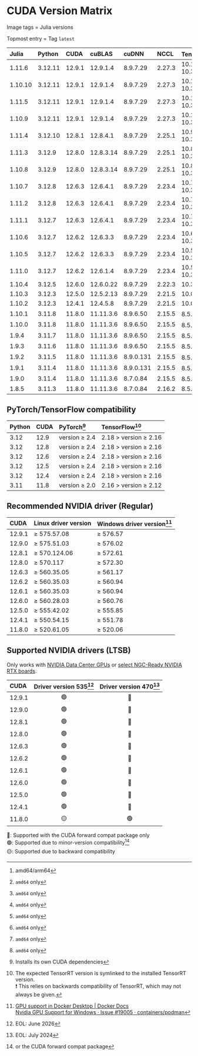 # CUDA Version Matrix

Image tags = Julia versions

Topmost entry = Tag `latest`

| Julia   | Python  | CUDA   | cuBLAS    | cuDNN     | NCCL   | TensorRT[^1]             | Linux distro |
|:--------|:--------|:-------|:----------|:----------|:-------|:-------------------------|:-------------|
| 1.11.6  | 3.12.11 | 12.9.1 | 12.9.1.4  | 8.9.7.29  | 2.27.3 | 10.12.0.36/<br>10.3.0.26 | Ubuntu 22.04 |
| 1.10.10 | 3.12.11 | 12.9.1 | 12.9.1.4  | 8.9.7.29  | 2.27.3 | 10.12.0.36/<br>10.3.0.26 | Ubuntu 22.04 |
| 1.11.5  | 3.12.11 | 12.9.1 | 12.9.1.4  | 8.9.7.29  | 2.27.3 | 10.12.0.36/<br>10.3.0.26 | Ubuntu 22.04 |
| 1.10.9  | 3.12.11 | 12.9.1 | 12.9.1.4  | 8.9.7.29  | 2.27.3 | 10.12.0.36/<br>10.3.0.26 | Ubuntu 22.04 |
| 1.11.4  | 3.12.10 | 12.8.1 | 12.8.4.1  | 8.9.7.29  | 2.25.1 | 10.9.0.34/<br>10.3.0.26  | Ubuntu 22.04 |
| 1.11.3  | 3.12.9  | 12.8.0 | 12.8.3.14 | 8.9.7.29  | 2.25.1 | 10.8.0.43/<br>10.3.0.26  | Ubuntu 22.04 |
| 1.10.8  | 3.12.9  | 12.8.0 | 12.8.3.14 | 8.9.7.29  | 2.25.1 | 10.8.0.43/<br>10.3.0.26  | Ubuntu 22.04 |
| 1.10.7  | 3.12.8  | 12.6.3 | 12.6.4.1  | 8.9.7.29  | 2.23.4 | 10.7.0.23/<br>10.3.0.26  | Ubuntu 22.04 |
| 1.11.2  | 3.12.8  | 12.6.3 | 12.6.4.1  | 8.9.7.29  | 2.23.4 | 10.7.0.23/<br>10.3.0.26  | Ubuntu 22.04 |
| 1.11.1  | 3.12.7  | 12.6.3 | 12.6.4.1  | 8.9.7.29  | 2.23.4 | 10.7.0.23/<br>10.3.0.26  | Ubuntu 22.04 |
| 1.10.6  | 3.12.7  | 12.6.2 | 12.6.3.3  | 8.9.7.29  | 2.23.4 | 10.6.0.26/<br>10.3.0.26  | Ubuntu 22.04 |
| 1.10.5  | 3.12.7  | 12.6.2 | 12.6.3.3  | 8.9.7.29  | 2.23.4 | 10.5.0.18/<br>10.3.0.26  | Ubuntu 22.04 |
| 1.11.0  | 3.12.7  | 12.6.2 | 12.6.1.4  | 8.9.7.29  | 2.23.4 | 10.5.0.18/<br>10.3.0.26  | Ubuntu 22.04 |
| 1.10.4  | 3.12.5  | 12.6.0 | 12.6.0.22 | 8.9.7.29  | 2.22.3 | 10.3.0.26                | Ubuntu 22.04 |
| 1.10.3  | 3.12.3  | 12.5.0 | 12.5.2.13 | 8.9.7.29  | 2.21.5 | 10.0.1.6                 | Ubuntu 22.04 |
| 1.10.2  | 3.12.3  | 12.4.1 | 12.4.5.8  | 8.9.7.29  | 2.21.5 | 10.0.1.6                 | Ubuntu 22.04 |
| 1.10.1  | 3.11.8  | 11.8.0 | 11.11.3.6 | 8.9.6.50  | 2.15.5 | 8.5.3[^2]                | Ubuntu 22.04 |
| 1.10.0  | 3.11.8  | 11.8.0 | 11.11.3.6 | 8.9.6.50  | 2.15.5 | 8.5.3[^2]                | Ubuntu 22.04 |
| 1.9.4   | 3.11.7  | 11.8.0 | 11.11.3.6 | 8.9.6.50  | 2.15.5 | 8.5.3[^2]                | Ubuntu 22.04 |
| 1.9.3   | 3.11.6  | 11.8.0 | 11.11.3.6 | 8.9.6.50  | 2.15.5 | 8.5.3[^2]                | Ubuntu 22.04 |
| 1.9.2   | 3.11.5  | 11.8.0 | 11.11.3.6 | 8.9.0.131 | 2.15.5 | 8.5.3[^2]                | Ubuntu 22.04 |
| 1.9.1   | 3.11.4  | 11.8.0 | 11.11.3.6 | 8.9.0.131 | 2.15.5 | 8.5.3[^2]                | Ubuntu 22.04 |
| 1.9.0   | 3.11.4  | 11.8.0 | 11.11.3.6 | 8.7.0.84  | 2.15.5 | 8.5.3[^2]                | Ubuntu 22.04 |
| 1.8.5   | 3.11.3  | 11.8.0 | 11.11.3.6 | 8.7.0.84  | 2.16.2 | 8.5.3                    | Ubuntu 20.04 |

[^1]: amd64/arm64
[^2]: `amd64` only

## PyTorch/TensorFlow compatibility

| Python | CUDA | PyTorch[^3]   | TensorFlow[^4]        |
|:-------|:-----|:--------------|:----------------------|
| 3.12   | 12.9 | version ≥ 2.4 | 2.18 > version ≥ 2.16 |
| 3.12   | 12.8 | version ≥ 2.4 | 2.18 > version ≥ 2.16 |
| 3.12   | 12.6 | version ≥ 2.4 | 2.18 > version ≥ 2.16 |
| 3.12   | 12.5 | version ≥ 2.4 | 2.18 > version ≥ 2.16 |
| 3.12   | 12.4 | version ≥ 2.4 | 2.18 > version ≥ 2.16 |
| 3.11   | 11.8 | version ≥ 2.0 | 2.16 > version ≥ 2.12 |

[^3]: Installs its own CUDA dependencies  
[^4]: The expected TensorRT version is symlinked to the installed TensorRT
version.  
❗️ This relies on backwards compatibility of TensorRT, which may not always be
given.

## Recommended NVIDIA driver (Regular)

| CUDA   | Linux driver version | Windows driver version[^5] |
|:-------|:---------------------|:---------------------------|
| 12.9.1 | ≥ 575.57.08          | ≥ 576.57                   |
| 12.9.0 | ≥ 575.51.03          | ≥ 576.02                   |
| 12.8.1 | ≥ 570.124.06         | ≥ 572.61                   |
| 12.8.0 | ≥ 570.117            | ≥ 572.30                   |
| 12.6.3 | ≥ 560.35.05          | ≥ 561.17                   |
| 12.6.2 | ≥ 560.35.03          | ≥ 560.94                   |
| 12.6.1 | ≥ 560.35.03          | ≥ 560.94                   |
| 12.6.0 | ≥ 560.28.03          | ≥ 560.76                   |
| 12.5.0 | ≥ 555.42.02          | ≥ 555.85                   |
| 12.4.1 | ≥ 550.54.15          | ≥ 551.78                   |
| 11.8.0 | ≥ 520.61.05          | ≥ 520.06                   |

[^5]: [GPU support in Docker Desktop | Docker Docs](https://docs.docker.com/desktop/gpu/)  
[Nvidia GPU Support for Windows · Issue #19005 · containers/podman](https://github.com/containers/podman/issues/19005)

## Supported NVIDIA drivers (LTSB)

Only works with
[NVIDIA Data Center GPUs](https://resources.nvidia.com/l/en-us-gpu) or
[select NGC-Ready NVIDIA RTX boards](https://docs.nvidia.com/certification-programs/ngc-ready-systems/index.html).

| CUDA   | Driver version 535[^6] | Driver version 470[^7] |
|:-------|:----------------------:|:----------------------:|
| 12.9.1 | 🟢                      | 🔵                      |
| 12.9.0 | 🟢                      | 🔵                      |
| 12.8.1 | 🟢                      | 🔵                      |
| 12.8.0 | 🟢                      | 🔵                      |
| 12.6.3 | 🟢                      | 🔵                      |
| 12.6.2 | 🟢                      | 🔵                      |
| 12.6.1 | 🟢                      | 🔵                      |
| 12.6.0 | 🟢                      | 🔵                      |
| 12.5.0 | 🟢                      | 🔵                      |
| 12.4.1 | 🟢                      | 🔵                      |
| 11.8.0 | 🟡                      | 🟢                      |

🔵: Supported with the CUDA forward compat package only  
🟢: Supported due to minor-version compatibility[^8]  
🟡: Supported due to backward compatibility

[^6]: EOL: June 2026  
[^7]: EOL: July 2024
[^8]: or the CUDA forward compat package
